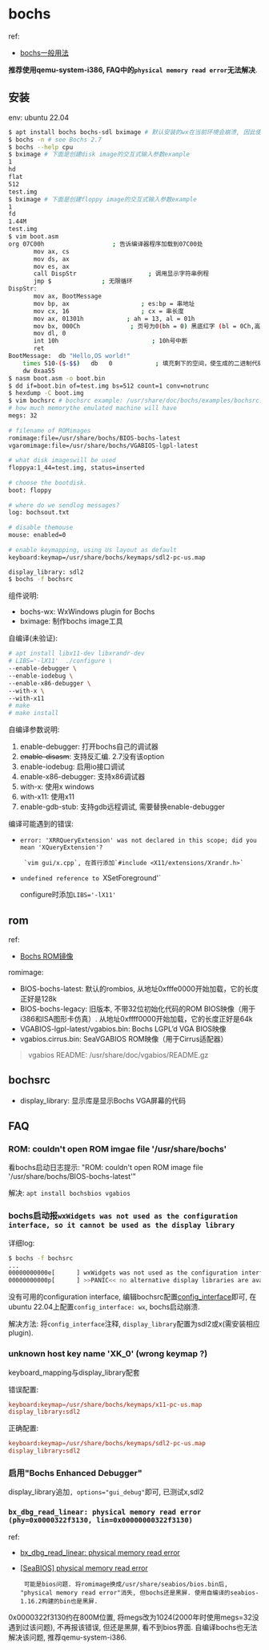 # bochs
ref:
- [bochs一般用法](https://xlem0n.gitee.io/2019/10/23/2019-10-23-%E7%95%AA%E5%A4%96%E7%AF%87%E2%80%94%E2%80%94boch%E8%B0%83%E8%AF%95%E6%96%B9%E6%B3%95-2019/)

**推荐使用qemu-system-i386, FAQ中的`physical memory read error`无法解决**.

## 安装
env: ubuntu 22.04

```bash
$ apt install bochs bochs-sdl bximage # 默认安装的wx在当前环境会崩溃, 因此使用sdl
$ bochs -n # see Bochs 2.7
$ bochs --help cpu
$ bximage # 下面是创建disk image的交互式输入参数example
1
hd
flat
512
test.img
$ bximage # 下面是创建floppy image的交互式输入参数example
1
fd
1.44M
test.img
$ vim boot.asm
org 07C00h                   ; 告诉编译器程序加载到07C00处
       mov ax, cs
       mov ds, ax
       mov es, ax
       call DispStr                    ; 调用显示字符串例程
       jmp $              ; 无限循环
DispStr:
       mov ax, BootMessage
       mov bp, ax                    ; es:bp = 串地址
       mov cx, 16                    ; cx = 串长度
       mov ax, 01301h            ; ah = 13, al = 01h
       mov bx, 000Ch              ; 页号为0(bh = 0) 黑底红字 (bl = 0Ch,高亮)
       mov dl, 0
       int 10h                          ; 10h号中断
       ret
BootMessage:  db "Hello,OS world!"
	times 510-($-$$)   db   0            ; 填充剩下的空间，使生成的二进制代码恰好为512字节
	dw 0xaa55
$ nasm boot.asm -o boot.bin
$ dd if=boot.bin of=test.img bs=512 count=1 conv=notrunc
$ hexdump -C boot.img
$ vim bochsrc # bochsrc example: /usr/share/doc/bochs/examples/bochsrc.gz
# how much memorythe emulated machine will have  
megs: 32  
   
# filename of ROMimages  
romimage:file=/usr/share/bochs/BIOS-bochs-latest  
vgaromimage:file=/usr/share/bochs/VGABIOS-lgpl-latest  
   
# what disk imageswill be used  
floppya:1_44=test.img, status=inserted  
   
# choose the bootdisk.  
boot: floppy  
   
# where do we sendlog messages?  
log: bochsout.txt  
   
# disable themouse  
mouse: enabled=0  
   
# enable keymapping, using Us layout as default  
keyboard:keymap=/usr/share/bochs/keymaps/sdl2-pc-us.map

display_library: sdl2
$ bochs -f bochsrc
```

组件说明:
- bochs-wx: WxWindows plugin for Bochs
- bximage: 制作bochs image工具

自编译(未验证):
```bash
# apt install libx11-dev libxrandr-dev
# LIBS='-lX11'  ./configure \
--enable-debugger \
--enable-iodebug \
--enable-x86-debugger \
--with-x \
--with-x11
# make
# make install
```

自编译参数说明:
1. enable-debugger: 打开bochs自己的调试器
1. ~~enable-disasm~~: 支持反汇编. 2.7没有该option
1. enable-iodebug: 启用io接口调试
1. enable-x86-debugger: 支持x86调试器
1. with-x: 使用x windows
1. with-x11: 使用x11
1. enable-gdb-stub: 支持gdb远程调试, 需要替换enable-debugger

编译可能遇到的错误:
- `error: 'XRRQueryExtension' was not declared in this scope; did you mean 'XQueryExtension'?`

       `vim gui/x.cpp`, 在首行添加`#include <X11/extensions/Xrandr.h>`
- `undefined reference to `XSetForeground'`

     configure时添加`LIBS='-lX11'`  

## rom
ref:
- [Bochs ROM镜像](http://www.bytekits.com/bochs/bochs-rom-images.html)

romimage:
- BIOS-bochs-latest: 默认的rombios, 从地址0xfffe0000开始加载，它的长度正好是128k
- BIOS-bochs-legacy: 旧版本, 不带32位初始化代码的ROM BIOS映像（用于i386和ISA图形卡仿真）. 从地址0xffff0000开始加载，它的长度正好是64k
- VGABIOS-lgpl-latest/vgabios.bin:	Bochs LGPL’d VGA BIOS映像
- vgabios.cirrus.bin:	SeaVGABIOS ROM映像（用于Cirrus适配器）

> vgabios README: /usr/share/doc/vgabios/README.gz

## bochsrc
- display_library: 显示库是显示Bochs VGA屏幕的代码

## FAQ
### ROM: couldn't open ROM imgae file '/usr/share/bochs'
看bochs启动日志提示: "ROM: couldn't open ROM image file '/usr/share/bochs/BIOS-bochs-latest'"

解决:
`apt install bochsbios vgabios`

### bochs启动报`wxWidgets was not used as the configuration interface, so it cannot be used as the display library`
详细log:
```bash
$ bochs -f bochsrc
...
00000000000e[      ] wxWidgets was not used as the configuration interface, so it cannot be used as the display library
00000000000p[      ] >>PANIC<< no alternative display libraries are available
```

没有可用的configuration interface, 编辑bochsrc配置[config_interface](https://github.com/bochs-emu/Bochs/blob/master/bochs/.bochsrc#L42)即可, 在ubuntu 22.04上配置`config_interface: wx`, bochs启动崩溃.

解决方法: 将`config_interface`注释, `display_library`配置为sdl2或x(需安装相应plugin).

### unknown host key name 'XK_0' (wrong keymap ?)
keyboard_mapping与display_library配套

错误配置:
```conf
keyboard:keymap=/usr/share/bochs/keymaps/x11-pc-us.map
display_library:sdl2
```

正确配置:
```conf
keyboard:keymap=/usr/share/bochs/keymaps/sdl2-pc-us.map
display_library:sdl2
```

### 启用"Bochs Enhanced Debugger"
display_library追加`, options="gui_debug"`即可, 已测试x,sdl2

### `bx_dbg_read_linear: physical memory read error (phy=0x0000322f3130, lin=0x00000000322f3130)`
ref:
- [bx_dbg_read_linear: physical memory read error](https://github.com/bochs-emu/Bochs/issues/50)
- [[SeaBIOS] physical memory read error](https://sourceforge.net/p/bochs/discussion/39592/thread/4f3d95a9/)

       可能是bios问题. 将romimage换成/usr/share/seabios/bios.bin后, "physical memory read error"消失, 但bochs还是黑屏. 使用自编译的seabios-1.16.2构建的bin也是黑屏.

0x0000322f3130约在800M位置, 将megs改为1024(2000年时使用megs=32没遇到过该问题), 不再报该错误, 但还是黑屏, 看不到bios界面. 自编译bochs也无法解决该问题, 推荐qemu-system-i386.